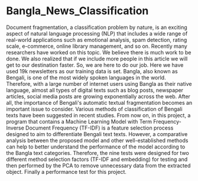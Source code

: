 # Bangla_News_Classification
Document fragmentation, a classification problem by nature, is an exciting aspect of natural language processing (NLP) that includes a wide range of real-world applications such as emotional analysis, spam detection, rating scale, e-commerce, online library management, and so on. Recently many researchers have worked on this topic. We believe there is much work to be done. We also realized that if we include more people in this article we will get to our destination faster. So, we are here to do our job. Here we have used 19k newsletters as our training data is set. Bangla, also known as Bengali, is one of the most widely spoken languages ​​in the world. Therefore, with a large number of internet users using Bangla as their native language, almost all types of digital texts such as blog posts, newspaper articles, social media posts are growing exponentially across the web. After all, the importance of Bengali's automatic textual fragmentation becomes an important issue to consider. Various methods of classification of Bengali texts have been suggested in recent studies. From now on, in this project, a program that contains a Machine Learning Model with Term Frequency-Inverse Document Frequency (TF-IDF) is a feature selection process designed to aim to differentiate Bengali text texts. However, a comparative analysis between the proposed model and other well-established methods can help to better understand the performance of the model according to the Bangla text categories. Therefore, the nine tests were designed for two different method selection factors (TF-IDF and embedding) for testing and then performed by the PCA to remove unnecessary data from the extracted object. Finally a performance test for this project.
